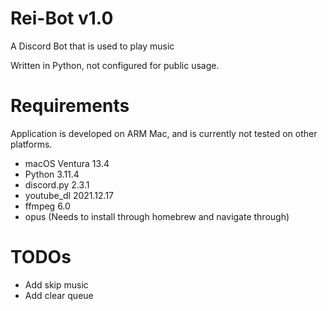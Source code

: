 # Rei-Bot v1.0

A Discord Bot that is used to play music

Written in Python, not configured for public usage.

# Requirements

Application is developed on ARM Mac, and is currently not tested on other platforms.

- macOS Ventura 13.4
- Python 3.11.4
- discord.py 2.3.1
- youtube_dl 2021.12.17
- ffmpeg 6.0
- opus (Needs to install through homebrew and navigate through)

# TODOs

- Add skip music
- Add clear queue

